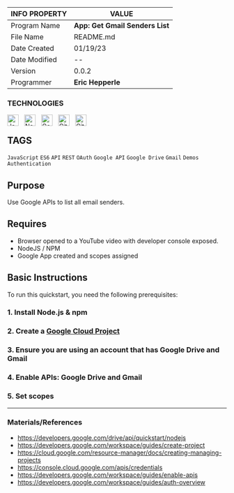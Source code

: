 | INFO PROPERTY | VALUE                           |
| ------------- | ------------------------------- |
| Program Name  | **App: Get Gmail Senders List** |
| File Name     | README.md                       |
| Date Created  | 01/19/23                        |
| Date Modified | --                              |
| Version       | 0.0.2                           |
| Programmer    | **Eric Hepperle**               |

### TECHNOLOGIES

<img align="left" alt="JavaScript" title="JavaScript" width="26px" src="https://cdn.jsdelivr.net/gh/devicons/devicon/icons/javascript/javascript-original.svg" style="padding-right:10px;" />

<img align="left" alt="NodeJS" title="NodeJS" width="26px" src="https://cdn.jsdelivr.net/gh/devicons/devicon/icons/nodejs/nodejs-original.svg" style="padding-right:10px;" />

<img align="left" alt="Google" title="Google" width="26px" src="https://cdn.jsdelivr.net/gh/devicons/devicon/icons/google/google-original.svg" style="padding-right:10px;" />

<img align="left" alt="Git" title="Git" width="26px" src="https://cdn.jsdelivr.net/gh/devicons/devicon/icons/git/git-original.svg" style="padding-right:10px;" />

<img align="left" alt="GitHub" title="GitHub" width="26px" src="https://user-images.githubusercontent.com/3369400/139448065-39a229ba-4b06-434b-bc67-616e2ed80c8f.png" style="padding-right:10px;" />

<br>

## TAGS

`JavaScript` `ES6` `API` `REST` `OAuth` `Google API` `Google Drive` `Gmail` `Demos` `Authentication`

## Purpose

Use Google APIs to list all email senders.
    
## Requires
* Browser opened to a YouTube video with developer console exposed.
* NodeJS / NPM
* Google App created and scopes assigned

## Basic Instructions

To run this quickstart, you need the following prerequisites:

### 1. Install Node.js & npm

### 2. Create a [Google Cloud Project](https://developers.google.com/workspace/guides/create-project)

### 3. Ensure you are using an account that has Google Drive and Gmail

### 4. Enable APIs: Google Drive and Gmail

### 5. Set scopes

---

### Materials/References

- https://developers.google.com/drive/api/quickstart/nodejs
- https://developers.google.com/workspace/guides/create-project
- https://cloud.google.com/resource-manager/docs/creating-managing-projects
- https://console.cloud.google.com/apis/credentials
- https://developers.google.com/workspace/guides/enable-apis
- https://developers.google.com/workspace/guides/auth-overview